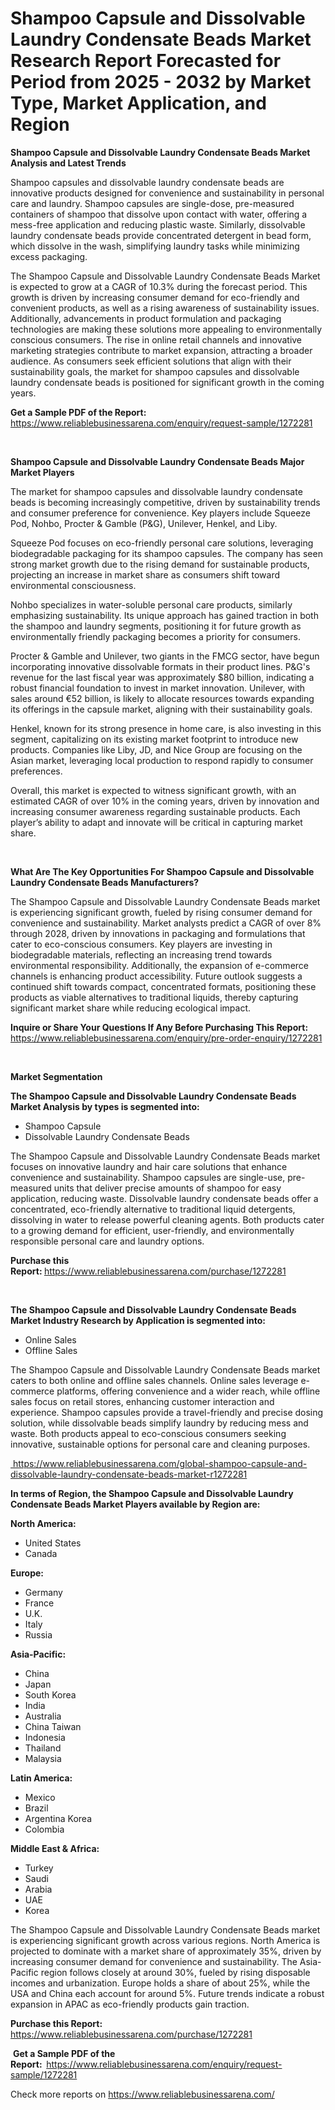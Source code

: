 <p><h1>Shampoo Capsule and Dissolvable Laundry Condensate Beads Market Research Report Forecasted for Period from 2025 -  2032 by Market Type, Market Application, and Region</h1></p><p><strong>Shampoo Capsule and Dissolvable Laundry Condensate Beads Market Analysis and Latest Trends</strong></p>
<p><p>Shampoo capsules and dissolvable laundry condensate beads are innovative products designed for convenience and sustainability in personal care and laundry. Shampoo capsules are single-dose, pre-measured containers of shampoo that dissolve upon contact with water, offering a mess-free application and reducing plastic waste. Similarly, dissolvable laundry condensate beads provide concentrated detergent in bead form, which dissolve in the wash, simplifying laundry tasks while minimizing excess packaging.</p><p>The Shampoo Capsule and Dissolvable Laundry Condensate Beads Market is expected to grow at a CAGR of 10.3% during the forecast period. This growth is driven by increasing consumer demand for eco-friendly and convenient products, as well as a rising awareness of sustainability issues. Additionally, advancements in product formulation and packaging technologies are making these solutions more appealing to environmentally conscious consumers. The rise in online retail channels and innovative marketing strategies contribute to market expansion, attracting a broader audience. As consumers seek efficient solutions that align with their sustainability goals, the market for shampoo capsules and dissolvable laundry condensate beads is positioned for significant growth in the coming years.</p></p>
<p><strong>Get a Sample PDF of the Report:&nbsp;</strong> <a href="https://www.reliablebusinessarena.com/enquiry/request-sample/1272281?utm_campaign=3457&utm_medium=2&utm_source=Github&utm_content=ia&utm_term=29032025&utm_id=shampoo-capsule-and-dissolvable-laundry-condensate-beads">https://www.reliablebusinessarena.com/enquiry/request-sample/1272281</a></p>
<p>&nbsp;</p>
<p><strong>Shampoo Capsule and Dissolvable Laundry Condensate Beads Major Market Players</strong></p>
<p><p>The market for shampoo capsules and dissolvable laundry condensate beads is becoming increasingly competitive, driven by sustainability trends and consumer preference for convenience. Key players include Squeeze Pod, Nohbo, Procter & Gamble (P&G), Unilever, Henkel, and Liby.</p><p>Squeeze Pod focuses on eco-friendly personal care solutions, leveraging biodegradable packaging for its shampoo capsules. The company has seen strong market growth due to the rising demand for sustainable products, projecting an increase in market share as consumers shift toward environmental consciousness.</p><p>Nohbo specializes in water-soluble personal care products, similarly emphasizing sustainability. Its unique approach has gained traction in both the shampoo and laundry segments, positioning it for future growth as environmentally friendly packaging becomes a priority for consumers.</p><p>Procter & Gamble and Unilever, two giants in the FMCG sector, have begun incorporating innovative dissolvable formats in their product lines. P&G's revenue for the last fiscal year was approximately $80 billion, indicating a robust financial foundation to invest in market innovation. Unilever, with sales around €52 billion, is likely to allocate resources towards expanding its offerings in the capsule market, aligning with their sustainability goals.</p><p>Henkel, known for its strong presence in home care, is also investing in this segment, capitalizing on its existing market footprint to introduce new products. Companies like Liby, JD, and Nice Group are focusing on the Asian market, leveraging local production to respond rapidly to consumer preferences.</p><p>Overall, this market is expected to witness significant growth, with an estimated CAGR of over 10% in the coming years, driven by innovation and increasing consumer awareness regarding sustainable products. Each player’s ability to adapt and innovate will be critical in capturing market share.</p></p>
<p>&nbsp;</p>
<p><strong>What Are The Key Opportunities For Shampoo Capsule and Dissolvable Laundry Condensate Beads Manufacturers?</strong></p>
<p><p>The Shampoo Capsule and Dissolvable Laundry Condensate Beads market is experiencing significant growth, fueled by rising consumer demand for convenience and sustainability. Market analysts predict a CAGR of over 8% through 2028, driven by innovations in packaging and formulations that cater to eco-conscious consumers. Key players are investing in biodegradable materials, reflecting an increasing trend towards environmental responsibility. Additionally, the expansion of e-commerce channels is enhancing product accessibility. Future outlook suggests a continued shift towards compact, concentrated formats, positioning these products as viable alternatives to traditional liquids, thereby capturing significant market share while reducing ecological impact.</p></p>
<p><strong>Inquire or Share Your Questions If Any Before Purchasing This Report:</strong> <a href="https://www.reliablebusinessarena.com/enquiry/pre-order-enquiry/1272281?utm_campaign=3457&utm_medium=2&utm_source=Github&utm_content=ia&utm_term=29032025&utm_id=shampoo-capsule-and-dissolvable-laundry-condensate-beads">https://www.reliablebusinessarena.com/enquiry/pre-order-enquiry/1272281</a></p>
<p>&nbsp;</p>
<p><strong>Market Segmentation</strong></p>
<p><strong>The Shampoo Capsule and Dissolvable Laundry Condensate Beads Market Analysis by types is segmented into:</strong></p>
<p><ul><li>Shampoo Capsule</li><li>Dissolvable Laundry Condensate Beads</li></ul></p>
<p><p>The Shampoo Capsule and Dissolvable Laundry Condensate Beads market focuses on innovative laundry and hair care solutions that enhance convenience and sustainability. Shampoo capsules are single-use, pre-measured units that deliver precise amounts of shampoo for easy application, reducing waste. Dissolvable laundry condensate beads offer a concentrated, eco-friendly alternative to traditional liquid detergents, dissolving in water to release powerful cleaning agents. Both products cater to a growing demand for efficient, user-friendly, and environmentally responsible personal care and laundry options.</p></p>
<p><strong>Purchase this Report:&nbsp;</strong><a href="https://www.reliablebusinessarena.com/purchase/1272281?utm_campaign=3457&utm_medium=2&utm_source=Github&utm_content=ia&utm_term=29032025&utm_id=shampoo-capsule-and-dissolvable-laundry-condensate-beads">https://www.reliablebusinessarena.com/purchase/1272281</a></p>
<p>&nbsp;</p>
<p><strong>The Shampoo Capsule and Dissolvable Laundry Condensate Beads Market Industry Research by Application is segmented into:</strong></p>
<p><ul><li>Online Sales</li><li>Offline Sales</li></ul></p>
<p><p>The Shampoo Capsule and Dissolvable Laundry Condensate Beads market caters to both online and offline sales channels. Online sales leverage e-commerce platforms, offering convenience and a wider reach, while offline sales focus on retail stores, enhancing customer interaction and experience. Shampoo capsules provide a travel-friendly and precise dosing solution, while dissolvable beads simplify laundry by reducing mess and waste. Both products appeal to eco-conscious consumers seeking innovative, sustainable options for personal care and cleaning purposes.</p></p>
<p><a href="https://www.reliablebusinessarena.com/global-shampoo-capsule-and-dissolvable-laundry-condensate-beads-market-r1272281?utm_campaign=3457&utm_medium=2&utm_source=Github&utm_content=ia&utm_term=29032025&utm_id=shampoo-capsule-and-dissolvable-laundry-condensate-beads">&nbsp;https://www.reliablebusinessarena.com/global-shampoo-capsule-and-dissolvable-laundry-condensate-beads-market-r1272281</a></p>
<p><strong>In terms of Region, the Shampoo Capsule and Dissolvable Laundry Condensate Beads Market Players available by Region are:</strong></p>
<p>
    <p> <strong> North America: </strong>
        <ul>
            <li>United States</li>
            <li>Canada</li>
        </ul>
        </p> 
    <p> <strong> Europe: </strong>
        <ul>
            <li>Germany</li>
            <li>France</li>
            <li>U.K.</li>
            <li>Italy</li>
            <li>Russia</li>
        </ul>
        </p> 
    <p> <strong> Asia-Pacific: </strong>
        <ul>
            <li>China</li>
            <li>Japan</li>
            <li>South Korea</li>
            <li>India</li>
            <li>Australia</li>
            <li>China Taiwan</li>
            <li>Indonesia</li>
            <li>Thailand</li>
            <li>Malaysia</li>
        </ul>
        </p> 
    <p> <strong> Latin America: </strong>
        <ul>
            <li>Mexico</li>
            <li>Brazil</li>
            <li>Argentina Korea</li>
            <li>Colombia</li>
        </ul>
        </p> 
    <p> <strong> Middle East & Africa: </strong>
        <ul>
            <li>Turkey</li>
            <li>Saudi</li>
            <li>Arabia</li>
            <li>UAE</li>
            <li>Korea</li>
        </ul>
    </p>
    </p>
<p><p>The Shampoo Capsule and Dissolvable Laundry Condensate Beads market is experiencing significant growth across various regions. North America is projected to dominate with a market share of approximately 35%, driven by increasing consumer demand for convenience and sustainability. The Asia-Pacific region follows closely at around 30%, fueled by rising disposable incomes and urbanization. Europe holds a share of about 25%, while the USA and China each account for around 5%. Future trends indicate a robust expansion in APAC as eco-friendly products gain traction.</p></p>
<p><strong>Purchase this Report: </strong><a href="https://www.reliablebusinessarena.com/purchase/1272281?utm_campaign=3457&utm_medium=2&utm_source=Github&utm_content=ia&utm_term=29032025&utm_id=shampoo-capsule-and-dissolvable-laundry-condensate-beads">https://www.reliablebusinessarena.com/purchase/1272281</a></p>
<p>&nbsp;<strong>Get a Sample PDF of the Report:&nbsp;&nbsp;</strong><a href="https://www.reliablebusinessarena.com/enquiry/request-sample/1272281?utm_campaign=3457&utm_medium=2&utm_source=Github&utm_content=ia&utm_term=29032025&utm_id=shampoo-capsule-and-dissolvable-laundry-condensate-beads">https://www.reliablebusinessarena.com/enquiry/request-sample/1272281</a></p>
<p><strong></strong></p>
<p>Check more reports on <a href="https://www.reliablebusinessarena.com/?utm_campaign=3457&utm_medium=2&utm_source=Github&utm_content=ia&utm_term=29032025&utm_id=shampoo-capsule-and-dissolvable-laundry-condensate-beads">https://www.reliablebusinessarena.com/</a></p>